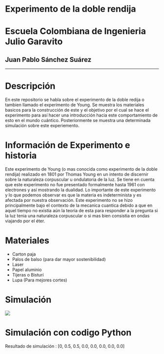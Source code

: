 # Experimento de la doble rendija 
# Escuela Colombiana de Ingenieria Julio Garavito
## Juan Pablo Sánchez Suárez
****************************************************

# Descripción
En este repositorio se habla sobre el experimento de la doble redija o tambien llamado el experimento de Young. 
Se muestra los materiales basicos para la construcción de este y el objetivo por el cual se hace el experimento para así
hacer una introducción hacia este comportamiento de esto en el mundo cuántico. Posteriormente se muestra una determinada simulación sobre
este experiemento.

# Información de Experimento e historia
Este experimento de Young (o mas conocida como experimento de la doble rendija) realizado en 1801 por Thomas Young en un intento de 
discernir sobre la naturaleza corpuscular u ondulatoria de la luz. Se tiene en cuenta que este experimento no fue presentado formalmente hasta 
1961 con electrones y así mostrando la dualidad. Lo importante de este experimento y lo que podemos observar es que la materia es indeterminista 
y es afectada por nuestra observación. Este experimento no se hizo principalmente bajo el contexto de la mecanica cuantica debido a que en aquel 
tiempo no existia aún la teoria de esta para responder a la pregunta si la luz tenia una naturaleza corpuscular o si mas bien consistia en
ondas viajando por el éter. 

# Materiales
- Carton paja
- Palos de balso (para dar mayor sostenibilidad)
- Laser 
- Papel aluminio
- Tijeras o Bisturí
- Lupa (Para mejores cortes)

# Simulación
![](/Imagenes/ImagenSimulación.png)

# Simulación con codigo Python


Resultado de simulación : [0, 0.5, 0.5, 0.0, 0.0, 0.0, 0.0, 0.0]





